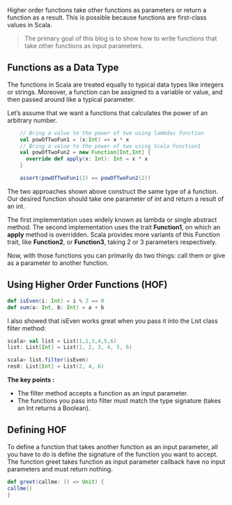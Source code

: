 Higher order functions take other functions as parameters or return a function as a result. This is possible because functions are first-class values in Scala.

> The primary goal of this blog is to show how to write functions that
> take other functions as input parameters.

## Functions as a Data Type

The functions in Scala are treated equally to typical data types like integers or strings. Moreover, a function can be assigned to a variable or value, and then passed around like a typical parameter.

Let’s assume that we want a functions that calculates the power of an arbitrary number.
```scala
    // Bring a value to the power of two using lambdas function
    val powOfTwoFun1 = (x:Int) => x * x
    // Bring a value to the power of two using Scala Function1
    val powOfTwoFun2 = new Function[Int,Int] {
      override def apply(x: Int): Int = x * x
    }

    assert(powOfTwoFun1(2) == powOfTwoFun2(2))
```

The two approaches shown above construct the same type of a function. Our desired function should take one parameter of int and return a result of an int.

The first implementation uses widely known as lambda or single abstract method. The second implementation uses the trait  **Function1**, on which an  **apply**  method is overridden. Scala provides more variants of this Function trait, like  **Function2**, or  **Function3**, taking 2 or 3 parameters respectively.

Now, with those functions you can primarily do two things: call them or give as a parameter to another function.

## Using Higher Order Functions (HOF)

```scala
def isEven(i: Int) = i % 2 == 0
def sum(a: Int, b: Int) = a + b
```

I also showed that isEven works great when you pass it into the List class filter method:
```scala
scala> val list = List(1,2,3,4,5,6)
list: List[Int] = List(1, 2, 3, 4, 5, 6)

scala> list.filter(isEven)
res0: List[Int] = List(2, 4, 6)
```
**The key points :**

 - The filter method accepts a function as an input parameter.
 - The functions you pass into filter must match the type signature (takes an Int returns a Boolean).

## Defining HOF
To define a function that takes another function as an input parameter, all you have to do is define the signature of the function you want to accept. The function greet takes function as input parameter callback have no input parameters and must return nothing.

```scala
def greet(callme: () => Unit) {
callme()
}
```


 

<!--stackedit_data:
eyJoaXN0b3J5IjpbLTY4ODQ5OTk1MSwtMzA3MjkyNDcsMTIxNT
EzMjUzMiwtMTM0MzE4NjA0NywxODY2MzczMDEzLC0xMTkyNzc0
NzU1LDk3NjE0NzQ3MywtODkzNzY4ODQsLTEwNzk0MzQxMzcsLT
U2NTExMzYzNywtMTU2OTkwNDE0MiwxODE0ODM0NDI3LDIwMjcw
NTY2NzMsLTEyNTk4OTAwNjEsLTE0NTM2ODA2OSwxMzQyMjcyNT
gxLDE0NDY0MzI2NTUsMTI5NjUyMDA4NiwtMjA4ODc0NjYxMiwt
MTg3NjA3NDY2MF19
-->